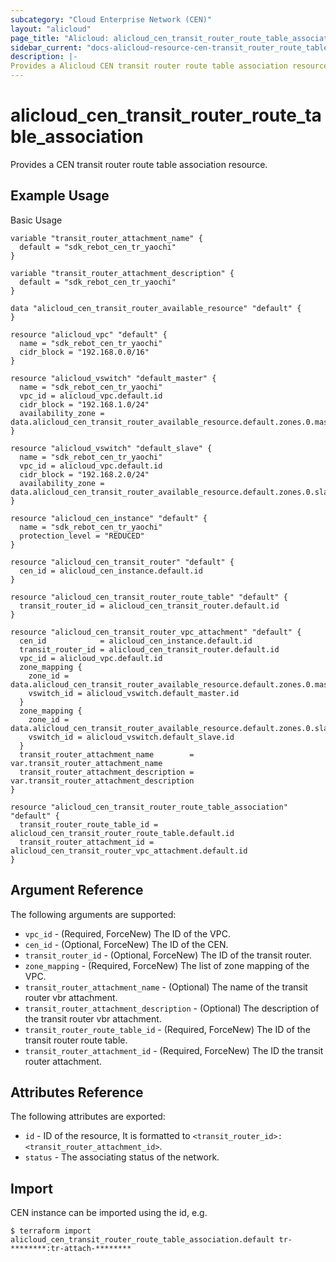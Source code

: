 ```yaml
---
subcategory: "Cloud Enterprise Network (CEN)"
layout: "alicloud"
page_title: "Alicloud: alicloud_cen_transit_router_route_table_association"
sidebar_current: "docs-alicloud-resource-cen-transit_router_route_table_association"
description: |-
Provides a Alicloud CEN transit router route table association resource.
---
```


# alicloud\_cen_transit_router_route_table_association

Provides a CEN transit router route table association resource.


## Example Usage

Basic Usage

```
variable "transit_router_attachment_name" {
  default = "sdk_rebot_cen_tr_yaochi"
}

variable "transit_router_attachment_description" {
  default = "sdk_rebot_cen_tr_yaochi"
}

data "alicloud_cen_transit_router_available_resource" "default" {
}

resource "alicloud_vpc" "default" {
  name = "sdk_rebot_cen_tr_yaochi"
  cidr_block = "192.168.0.0/16"
}

resource "alicloud_vswitch" "default_master" {
  name = "sdk_rebot_cen_tr_yaochi"
  vpc_id = alicloud_vpc.default.id
  cidr_block = "192.168.1.0/24"
  availability_zone = data.alicloud_cen_transit_router_available_resource.default.zones.0.master_zones.0
}

resource "alicloud_vswitch" "default_slave" {
  name = "sdk_rebot_cen_tr_yaochi"
  vpc_id = alicloud_vpc.default.id
  cidr_block = "192.168.2.0/24"
  availability_zone = data.alicloud_cen_transit_router_available_resource.default.zones.0.slave_zones.0
}

resource "alicloud_cen_instance" "default" {
  name = "sdk_rebot_cen_tr_yaochi"
  protection_level = "REDUCED"
}

resource "alicloud_cen_transit_router" "default" {
  cen_id = alicloud_cen_instance.default.id
}

resource "alicloud_cen_transit_router_route_table" "default" {
  transit_router_id = alicloud_cen_transit_router.default.id
}

resource "alicloud_cen_transit_router_vpc_attachment" "default" {
  cen_id            = alicloud_cen_instance.default.id
  transit_router_id = alicloud_cen_transit_router.default.id
  vpc_id = alicloud_vpc.default.id
  zone_mapping {
    zone_id = data.alicloud_cen_transit_router_available_resource.default.zones.0.master_zones.0
    vswitch_id = alicloud_vswitch.default_master.id
  }
  zone_mapping {
    zone_id = data.alicloud_cen_transit_router_available_resource.default.zones.0.slave_zones.0
    vswitch_id = alicloud_vswitch.default_slave.id
  }
  transit_router_attachment_name        = var.transit_router_attachment_name
  transit_router_attachment_description = var.transit_router_attachment_description
}

resource "alicloud_cen_transit_router_route_table_association" "default" {
  transit_router_route_table_id = alicloud_cen_transit_router_route_table.default.id
  transit_router_attachment_id = alicloud_cen_transit_router_vpc_attachment.default.id
}
```
## Argument Reference

The following arguments are supported:

* `vpc_id` - (Required, ForceNew) The ID of the VPC.
* `cen_id` - (Optional, ForceNew) The ID of the CEN.
* `transit_router_id` - (Optional, ForceNew) The ID of the transit router.
* `zone_mapping` - (Required, ForceNew) The list of zone mapping of the VPC.
* `transit_router_attachment_name` - (Optional) The name of the transit router vbr attachment.
* `transit_router_attachment_description` - (Optional) The description of the transit router vbr attachment.
* `transit_router_route_table_id` - (Required, ForceNew) The ID of the transit router route table.
* `transit_router_attachment_id` - (Required, ForceNew) The ID the transit router attachment.

## Attributes Reference

The following attributes are exported:

* `id` - ID of the resource, It is formatted to `<transit_router_id>:<transit_router_attachment_id>`.
* `status` - The associating status of the network.

## Import

CEN instance can be imported using the id, e.g.

```
$ terraform import alicloud_cen_transit_router_route_table_association.default tr-********:tr-attach-********
```
